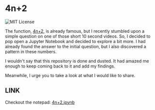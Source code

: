 # 4n+2
![MIT License](https://img.shields.io/github/license/shine-jayakumar/Covid19-Exploratory-Analysis-With-SQL)

The function, [4n+2](https://en.wikipedia.org/wiki/4n_+_2), is already famous, but I recently stumbled upon a simple question on one of those short 10 second videos. So, I decided to pop open a Jupyter Notebook and decided to explore a bit more. I had already found the answer to the initial question, but I also discovered a pattern in these numbers.

I wouldn't say that this repository is done and dusted. It had amazed me enough to keep coming back to it and add my findings.

Meanwhile, I urge you to take a look at what I would like to share.

## LINK
Checkout the notepad: [4n+2.ipynb](https://github.com/shine-jayakumar/4n-plus-2/blob/master/4n+2.ipynb)

